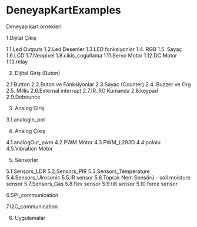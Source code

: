 # DeneyapKartExamples
Deneyap kart örnekleri

1.Dijital Çıkış

1.1.Led Outputs
1.2.Led Desenler
1.3.LED fonksiyonlar
1.4. RGB
1.5. Sayaç
1.6.LCD
1.7.Neopixel
1.8.cikis_cogullama
1.11.Servo Motor
1.12.DC Motor
1.13.relay

2. Dijital Giriş (Buton)

2.1.Button
2.2.Buton ve Fonksiyonlar
2.3.Sayac (Counter)
2.4. Buzzer ve Org
2.5. Millis
2.6.External interrupt
2.7.IR_RC Kumanda
2.8.keypad
2.9.Debounce

3. Analog Giriş

3.1.analogIn_pot

4. Analog Çıkış

4.1.analogOut_pwm
4.2.PWM Motor
4.3.PWM_L293D
4.4.pololu
4.5.Vibration Motor

5. Sensörler

5.1.Sensors_LDR
5.2.Sensors_PIR
5.3.Sensors_Temperature
5.4.Sensors_Ulrosonic
5.5.IR sensor
5.6.Toprak Nem Sensörü - soil moisture sensor
5.7.Sensors_Gas 
5.8.flex sensor
5.9.tilt sensor
5.10.force sensor

6.SPI_communication

7.I2C_communication

8. Uygulamalar
